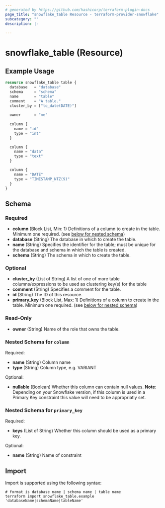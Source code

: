 ```yaml
---
# generated by https://github.com/hashicorp/terraform-plugin-docs
page_title: "snowflake_table Resource - terraform-provider-snowflake"
subcategory: ""
description: |-
  
---
```


# snowflake_table (Resource)



## Example Usage

```terraform
resource snowflake_table table {
  database   = "database"
  schema     = "schema"
  name       = "table"
  comment    = "A table."
  cluster_by = ["to_date(DATE)"]
  
  owner      = "me"
  
  column {
    name = "id"
    type = "int"
  }

  column {
    name = "data"
    type = "text"
  }

  column {
    name = "DATE"
    type = "TIMESTAMP_NTZ(9)"
  }
}
```

<!-- schema generated by tfplugindocs -->
## Schema

### Required

- **column** (Block List, Min: 1) Definitions of a column to create in the table. Minimum one required. (see [below for nested schema](#nestedblock--column))
- **database** (String) The database in which to create the table.
- **name** (String) Specifies the identifier for the table; must be unique for the database and schema in which the table is created.
- **schema** (String) The schema in which to create the table.

### Optional

- **cluster_by** (List of String) A list of one of more table columns/expressions to be used as clustering key(s) for the table
- **comment** (String) Specifies a comment for the table.
- **id** (String) The ID of this resource.
- **primary_key** (Block List, Max: 1) Definitions of a column to create in the table. Minimum one required. (see [below for nested schema](#nestedblock--primary_key))

### Read-Only

- **owner** (String) Name of the role that owns the table.

<a id="nestedblock--column"></a>
### Nested Schema for `column`

Required:

- **name** (String) Column name
- **type** (String) Column type, e.g. VARIANT

Optional:

- **nullable** (Boolean) Whether this column can contain null values. **Note**: Depending on your Snowflake version, if this column is used in a Primary Key constraint this value will need to be appropriatly set.


<a id="nestedblock--primary_key"></a>
### Nested Schema for `primary_key`

Required:

- **keys** (List of String) Whether this column should be used as a primary key.

Optional:

- **name** (String) Name of constraint

## Import

Import is supported using the following syntax:

```shell
# format is database name | schema name | table name
terraform import snowflake_table.example 'databaseName|schemaName|tableName'
```
